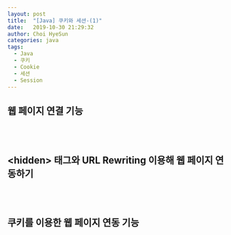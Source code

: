 ```yaml
---
layout: post
title:  "[Java] 쿠키와 세션-(1)"
date:   2019-10-30 21:29:32
author: Choi HyeSun
categories: java
tags:
  - Java
  - 쿠키
  - Cookie
  - 세션
  - Session
---
```


## 웹 페이지 연결 기능

<br>
<br>

## \<hidden> 태그와 URL Rewriting 이용해 웹 페이지 연동하기

<br>
<br>

## 쿠키를 이용한 웹 페이지 연동 기능
